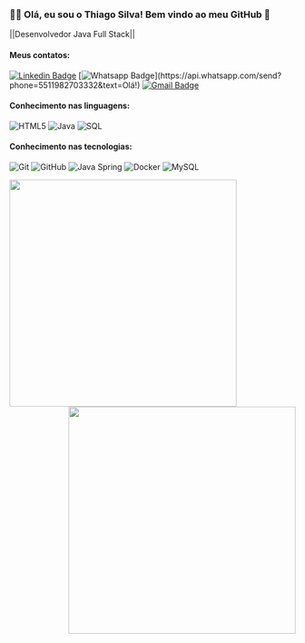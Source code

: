 ### :man_technologist: Olá, eu sou o Thiago Silva! Bem vindo ao meu GitHub 👋 

||Desenvolvedor Java Full Stack||

#### Meus contatos:
[![Linkedin Badge](https://img.shields.io/badge/-LinkedIn-blue?style=flat-square&logo=Linkedin&logoColor=white&link=https:https://www.linkedin.com/in/thiago-silva-souza-bacelli-369aa4192/?lipi=urn%3Ali%3Apage%3Ad_flagship3_feed%3BF6gAEba0SQ%2B81yjGOSx9yg%3D%3D)](https://www.linkedin.com/in/thiago-silva-souza-bacelli-369aa4192/?lipi=urn%3Ali%3Apage%3Ad_flagship3_feed%3BF6gAEba0SQ%2B81yjGOSx9yg%3D%3D)
[![Whatsapp Badge](https://img.shields.io/badge/-Whatsapp-4CA143?style=flat-square&labelColor=4CA143&logo=whatsapp&logoColor=white&link=https://api.whatsapp.com/send?phone=5511982703332&text=Olá!)](https://api.whatsapp.com/send?phone=5511982703332&text=Olá!)
[![Gmail Badge](https://img.shields.io/badge/-Gmail-c14438?style=flat-square&logo=Gmail&logoColor=white&link=mailto:thiislva.sp@gmail.com)](mailto:thisilva.sp@gmail.com)

#### Conhecimento nas linguagens:
![HTML5](https://img.shields.io/badge/-HTML5-000000?style=flat&logo=html5)
![Java](https://img.shields.io/badge/-Java-000000?style=flat&logo=java)
![SQL](https://img.shields.io/badge/-SQL-000000?style=flat&logo=postgresql)

#### Conhecimento nas tecnologias:
![Git](https://img.shields.io/badge/-Git-222222?style=flat&logo=git&logoColor=F05032)
![GitHub](https://img.shields.io/badge/-GitHub-222222?style=flat&logo=github&logoColor=181717)
![Java Spring](https://img.shields.io/badge/-Spring-222222?style=flat&logo=spring&logoColor=6DB33F)
![Docker](https://img.shields.io/badge/-Docker-black?style=flat-square&logo=docker)
![MySQL](https://img.shields.io/badge/-MySQL-black?style=flat-square&logo=mysql)

<img align="left"  width="400px" src="https://github-readme-stats.vercel.app/api/top-langs/?username=ThiagoSSBacelli&layout=compact&theme=vision-friendly-dark" />
 <img align="right" width="400px" src="https://github-readme-stats.vercel.app/api?username=ThiagoSSBacelli&show_icons=true,css&layout=compact&theme=vision-friendly-dark" />
<!--
**ThiagoSSBacelli/ThiagoSSBacelli** is a ✨ _special_ ✨ repository because its `README.md` (this file) appears on your GitHub profile.
